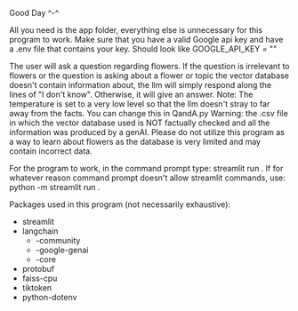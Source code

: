 Good Day ^-^

All you need is the app folder, everything else is unnecessary for this program to work. Make sure that you have a valid Google api key
and have a .env file that contains your key. Should look like GOOGLE_API_KEY = "<your key>"

The user will ask a question regarding flowers. If the question is irrelevant to flowers or the question is asking about a flower or topic
the vector database doesn't contain information about, the llm will simply respond along the lines of "I don't know". Otherwise, it will
give an answer. 
Note: The temperature is set to a very low level so that the llm doesn't stray to far away from the facts.
You can change this in QandA.py
Warning: the .csv file in which the vector database used is NOT factually checked and all the information was produced by a genAI. Please
do not utilize this program as a way to learn about flowers as the database is very limited and may contain incorrect data.

For the program to work, in the command prompt type: streamlit run <path to main.py>. If for whatever reason command prompt doesn't
allow streamlit commands, use: python -m streamlit run <path to main.py>.

Packages used in this program (not necessarily exhaustive):
- streamlit
- langchain
    - -community
    - -google-genai
    - -core
- protobuf
- faiss-cpu
- tiktoken
- python-dotenv